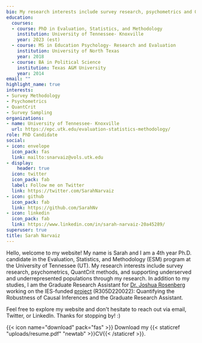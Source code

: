 ```yaml
---
bio: My research interests include survey research, psychometrics and QuantCrit theory.
education:
  courses:
  - course: PhD in Evaluation, Statistics, and Methodology
    institution: University of Tennessee- Knoxville
    year: 2023 (est)
  - course: MS in Education Psychology- Research and Evaluation
    institution: University of North Texas
    year: 2018
  - course: BA in Political Science
    institution: Texas A&M University
    year: 2014
email: ""
highlight_name: true
interests:
- Survey Methodology
- Psychometrics
- QuantCrit
- Survey Sampling
organizations:
- name: University of Tennessee- Knoxville
  url: https://epc.utk.edu/evaluation-statistics-methodology/
role: PhD Candidate
social:
- icon: envelope
  icon_pack: fas
  link: mailto:snarvaiz@vols.utk.edu
- display:
    header: true
  icon: twitter
  icon_pack: fab
  label: Follow me on Twitter
  link: https://twitter.com/SarahNarvaiz
- icon: github
  icon_pack: fab
  link: https://github.com/SarahNv
- icon: linkedin
  icon_pack: fab
  link: https://www.linkedin.com/in/sarah-narvaiz-20a45289/
superuser: true
title: Sarah Narvaiz
---
```


Hello, welcome to my website! My name is Sarah and I am a 4th year Ph.D. candidate in the Evaluation, Statistics, and Methodology (ESM) program at the University of Tennessee (UT). My research interests include survey research, psychometrics, QuantCrit methods, and supporting underserved and underrepresented populations through my research. In addition to my studies, I am the Graduate Research Assistant for [Dr. Joshua Rosenberg](https://joshuamrosenberg.com/) working on the IES-funded [project](https://ies.ed.gov/funding/grantsearch/details.asp?ID=5723) (R305D220022): Quantifying the Robustness of Causal Inferences and the Graduate Research Assistant.

Feel free to explore my website and don't hesitate to reach out via email, Twitter, or LinkedIn. Thanks for stopping by! :)

{{< icon name="download" pack="fas" >}} Download my {{< staticref "uploads/resume.pdf" "newtab" >}}CV{{< /staticref >}}.
